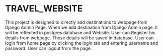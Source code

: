 # TRAVEL_WEBSITE
This project is designed to directly add destinations to webpage from Django Admin Page. 
When we add destination from Django Admin page. It will be reflected in postgres database and Website.
User can Register his details from webpage. Those details will be saved in  database.
User can login from home page by clicking the login tab and entering username and password.
User can logout from the page.

